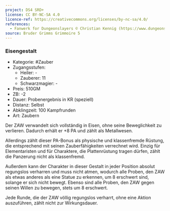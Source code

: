 ```yaml
---
project: DS4 SRD+
license: CC BY-NC-SA 4.0
licence-ref: https://creativecommons.org/licenses/by-nc-sa/4.0/
references: 
  - Fanwerk for Dungeonslayers © Christian Kennig (https://www.dungeonslayers.net/)
source: Bruder Grimms Grimmoire 5
---
```


### Eisengestalt

- Kategorie: #Zauber
- Zugangsstufen:
  - Heiler: -
  - Zauberer: 11
  - Schwarzmagier: -
- Preis: 510GM
- ZB: -2
- Dauer: Probenergebnis in KR (speziell)
- Distanz: Selbst
- Abklingzeit: 100 Kampfrunden
- Art: Zaubern

Der ZAW verwandelt sich vollständig in Eisen, ohne seine Beweglichkeit zu verlieren. Dadurch erhält er +8 PA und zählt als Metallwesen.

Allerdings zählt dieser PA-Bonus als physische und klassenfremde Rüstung, die entsprechend mit seinen Zauberfähigkeiten verrechnet wird. Einzig für Elementaristen und für Charaktere, die Plattenrüstung tragen dürfen, zählt die Panzerung nicht als klassenfremd.

Außerdem kann der Charakter in dieser Gestalt in jeder Position absolut regungslos verharren und muss nicht atmen, wodurch alle Proben, den ZAW als etwas anderes als eine Statue zu erkennen, um 8 erschwert sind, solange er sich nicht bewegt. Ebenso sind alle Proben, den ZAW gegen seinen Willen zu bewegen, stets um 8 erschwert.

Jede Runde, die der ZAW völlig regungslos verharrt, ohne eine Aktion auszuführen, zählt nicht zur Wirkungsdauer.


